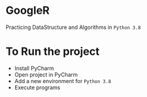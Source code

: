# GoogleR
Practicing DataStructure and Algorithms in `Python 3.8`

# To Run the project
- Install PyCharm
- Open project in PyCharm
- Add a new environment for `Python 3.8`
- Execute programs
